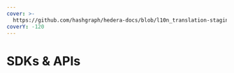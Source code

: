 ```yaml
---
cover: >-
  https://github.com/hashgraph/hedera-docs/blob/l10n_translation-staging/es/es/.gitbook/assets/Hero-Desktop-Tooling_2022-12-07-021130_ayix%20(1)%20(1).webp
coverY: -120
---
```


# SDKs & APIs

